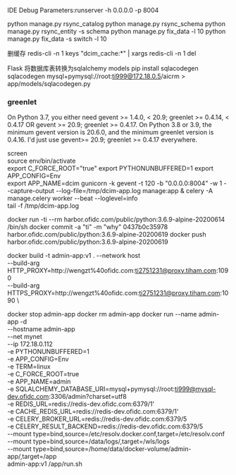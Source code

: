 IDE Debug Parameters:runserver -h 0.0.0.0 -p 8004

python manage.py rsync_catalog
python manage.py rsync_schema
python manage.py rsync_entity -s schema
python manage.py fix_data -l 10
python manage.py fix_data -s switch -l 10
                                                
删缓存
redis-cli  -n 1 keys "dcim_cache:*" | xargs redis-cli -n 1 del

Flask 将数据库表转换为sqlalchemy models
pip install sqlacodegen
sqlacodegen mysql+pymysql://root:ti999@172.18.0.5/aicrm > app/models/sqlacodegen.py

### greenlet
On Python 3.7, you either need gevent >= 1.4.0, < 20.9; greenlet >= 0.4.14, < 0.4.17 OR gevent >= 20.9; greenlet >= 0.4.17.
On Python 3.8 or 3.9, the minimum gevent version is 20.6.0, and the minimum greenlet version is 0.4.16.
I'd just use gevent>= 20.9; greenlet >= 0.4.17 everywhere.

screen      
source env/bin/activate             
export C_FORCE_ROOT="true"
export PYTHONUNBUFFERED=1
export APP_CONFIG=Env               
export APP_NAME=dcim
gunicorn -k gevent -t 120 -b "0.0.0.0:8004" -w 1 --capture-output --log-file=/tmp/dcim-app.log manage:app &
celery -A manage.celery worker --beat --loglevel=info               
tail -f /tmp/dcim-app.log                                               


docker run -ti --rm harbor.ofidc.com/public/python:3.6.9-alpine-20200614 /bin/sh
docker commit -a "ti" -m "why" 0437b0c35978 harbor.ofidc.com/public/python:3.6.9-alpine-20200619
docker push harbor.ofidc.com/public/python:3.6.9-alpine-20200619


docker build -t admin-app:v1 .  --network host \
--build-arg HTTP_PROXY=http://wengzt%40ofidc.com:ti2751231@proxy.tiham.com:1090 \
--build-arg HTTPS_PROXY=http://wengzt%40ofidc.com:ti2751231@proxy.tiham.com:1090 \


docker stop admin-app
docker rm admin-app
docker run --name admin-app -d \
--hostname admin-app \
--net mynet \
--ip 172.18.0.112 \
-e PYTHONUNBUFFERED=1 \
-e APP_CONFIG=Env \
-e TERM=linux \
-e C_FORCE_ROOT=true \
-e APP_NAME=admin \
-e SQLALCHEMY_DATABASE_URI=mysql+pymysql://root:ti999@mysql-dev.ofidc.com:3306/admin?charset=utf8 \
-e REDIS_URL=redis://redis-dev.ofidc.com:6379/1' \
-e CACHE_REDIS_URL=redis://redis-dev.ofidc.com:6379/1' \
-e CELERY_BROKER_URL=redis://redis-dev.ofidc.com:6379/5 \
-e CELERY_RESULT_BACKEND=redis://redis-dev.ofidc.com:6379/5 \
--mount type=bind,source=/etc/resolv.docker.conf,target=/etc/resolv.conf \
--mount type=bind,source=/data/logs/,target=/wls/logs \
--mount type=bind,source=/home/data/docker-volume/admin-app/,target=/app \
admin-app:v1     /app/run.sh